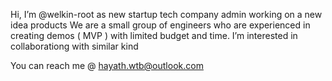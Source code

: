 Hi, I’m @welkin-root as new startup tech company admin working on a new idea products
We are a small group of engineers who are experienced in creating demos ( MVP ) with limited budget and time.
I’m interested in collaborationg with similar kind

You can reach me @ hayath.wtb@outlook.com

<!---
welkin-root/welkin-root is a ✨ special ✨ repository because its `README.md` (this file) appears on your GitHub profile.
You can click the Preview link to take a look at your changes.
--->
